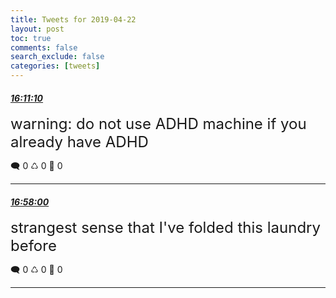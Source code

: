 ```yaml
---
title: Tweets for 2019-04-22
layout: post
toc: true
comments: false
search_exclude: false
categories: [tweets]
---
```



#### <a href = "https://twitter.com/deepfates/status/1120449995138723840">*16:11:10*</a>

<font size="5">warning: do not use ADHD machine if you already have ADHD</font>



🗨️ 0 ♺ 0 🤍  0   

---
    
#### <a href = "https://twitter.com/deepfates/status/1120461779421810688">*16:58:00*</a>

<font size="5">strangest sense that I've folded this laundry before</font>



🗨️ 0 ♺ 0 🤍  0   

---
    
            
